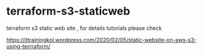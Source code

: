 # terraform-s3-staticweb
terraform s3 static web site , for details tutorials please check 

https://ittrainingkol.wordpress.com/2020/02/05/static-website-on-aws-s3-using-terrraform/

